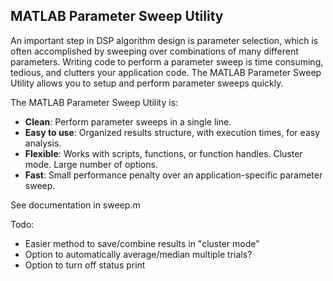 MATLAB Parameter Sweep Utility
------------------------------

An important step in DSP algorithm design is parameter selection, which is often accomplished by sweeping over combinations of many different parameters.  Writing code to perform a parameter sweep is time consuming, tedious, and clutters your application code.  The MATLAB Parameter Sweep Utility allows you to setup and perform parameter sweeps quickly.

The MATLAB Parameter Sweep Utility is:
 - **Clean**: Perform parameter sweeps in a single line.
 - **Easy to use**: Organized results structure, with execution times, for easy analysis.
 - **Flexible**: Works with scripts, functions, or function handles.  Cluster mode.  Large number of options.
 - **Fast**: Small performance penalty over an application-specific parameter sweep.

See documentation in sweep.m

Todo:
 - Easier method to save/combine results in "cluster mode"
 - Option to automatically average/median multiple trials?
 - Option to turn off status print
